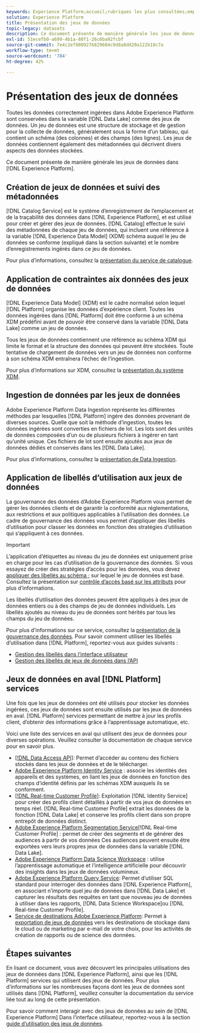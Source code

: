 ```yaml
---
keywords: Experience Platform;accueil;rubriques les plus consultées;emplacement des données;emplacement des données;gestion des données;gestion des données;liaison;lignage;type de données;types de données;type de données
solution: Experience Platform
title: Présentation des jeux de données
topic-legacy: datasets
description: Ce document présente de manière générale les jeux de données dans Experience Platform.
exl-id: 51ecefb0-a699-4b1a-80f1-26c6ba92fcbf
source-git-commit: 7e4c2ef8089276829604c9d8a8dd20a122b18c7a
workflow-type: tm+mt
source-wordcount: '784'
ht-degree: 42%

---
```


# Présentation des jeux de données

Toutes les données correctement ingérées dans Adobe Experience Platform sont conservées dans la variable [!DNL Data Lake] comme des jeux de données. Un jeu de données est une structure de stockage et de gestion pour la collecte de données, généralement sous la forme d’un tableau, qui contient un schéma (des colonnes) et des champs (des lignes). Les jeux de données contiennent également des métadonnées qui décrivent divers aspects des données stockées.

Ce document présente de manière générale les jeux de données dans [!DNL Experience Platform].

## Création de jeux de données et suivi des métadonnées

[!DNL Catalog Service] est le système d’enregistrement de l’emplacement et de la traçabilité des données dans [!DNL Experience Platform], et est utilisé pour créer et gérer des jeux de données. [!DNL Catalog] effectue le suivi des métadonnées de chaque jeu de données, qui incluent une référence à la variable [!DNL Experience Data Model] (XDM) schéma auquel le jeu de données se conforme (expliqué dans la section suivante) et le nombre d’enregistrements ingérés dans ce jeu de données.

Pour plus d’informations, consultez la [présentation du service de catalogue](../home.md).

## Application de contraintes aix données des jeux de données

[!DNL Experience Data Model] (XDM) est le cadre normalisé selon lequel [!DNL Platform] organise les données d’expérience client. Toutes les données ingérées dans [!DNL Platform] doit être conforme à un schéma XDM prédéfini avant de pouvoir être conservé dans la variable [!DNL Data Lake] comme un jeu de données.

Tous les jeux de données contiennent une référence au schéma XDM qui limite le format et la structure des données qui peuvent être stockées. Toute tentative de chargement de données vers un jeu de données non conforme à son schéma XDM entraînera l’échec de l’ingestion.

Pour plus d’informations sur XDM, consultez la [présentation du système XDM](../../xdm/home.md).

## Ingestion de données par les jeux de données

Adobe Experience Platform Data Ingestion représente les différentes méthodes par lesquelles [!DNL Platform] ingère des données provenant de diverses sources. Quelle que soit la méthode d’ingestion, toutes les données ingérées sont converties en fichiers de lot. Les lots sont des unités de données composées d’un ou de plusieurs fichiers à ingérer en tant qu’unité unique. Ces fichiers de lot sont ensuite ajoutés aux jeux de données dédiés et conservés dans les [!DNL Data Lake].

Pour plus d’informations, consultez la [présentation de Data Ingestion](../../ingestion/home.md).

## Application de libellés d’utilisation aux jeux de données

La gouvernance des données d’Adobe Experience Platform vous permet de gérer les données clients et de garantir la conformité aux réglementations, aux restrictions et aux politiques applicables à l’utilisation des données. Le cadre de gouvernance des données vous permet d’appliquer des libellés d’utilisation pour classer les données en fonction des stratégies d’utilisation qui s’appliquent à ces données.

>[!IMPORTANT]
>
>L’application d’étiquettes au niveau du jeu de données est uniquement prise en charge pour les cas d’utilisation de la gouvernance des données. Si vous essayez de créer des stratégies d’accès pour les données, vous devez [appliquer des libellés au schéma ;](../../xdm/tutorials/labels.md) sur lequel le jeu de données est basé. Consultez la présentation sur [contrôle d’accès basé sur les attributs](../../access-control/abac/overview.md) pour plus d’informations.

Les libellés d’utilisation des données peuvent être appliqués à des jeux de données entiers ou à des champs de jeu de données individuels. Les libellés ajoutés au niveau du jeu de données sont hérités par tous les champs du jeu de données.

Pour plus d’informations sur ce service, consultez la [présentation de la gouvernance des données](../../data-governance/home.md). Pour savoir comment utiliser les libellés d’utilisation dans [!DNL Platform], reportez-vous aux guides suivants :

* [Gestion des libellés dans l’interface utilisateur](../../data-governance/labels/user-guide.md)
* [Gestion des libellés de jeux de données dans l’API](../../data-governance/labels/dataset-api.md)

## Jeux de données en aval [!DNL Platform] services

Une fois que les jeux de données ont été utilisés pour stocker les données ingérées, ces jeux de données sont ensuite utilisés par les jeux de données en aval. [!DNL Platform] services permettant de mettre à jour les profils client, d’obtenir des informations grâce à l’apprentissage automatique, etc.

Voici une liste des services en aval qui utilisent des jeux de données pour diverses opérations. Veuillez consulter la documentation de chaque service pour en savoir plus.

* [[!DNL Data Access API]](../../data-access/home.md): Permet d’accéder au contenu des fichiers stockés dans les jeux de données et de le télécharger.
* [Adobe Experience Platform Identity Service](../../identity-service/home.md) : associe les identités des appareils et des systèmes, en liant les jeux de données en fonction des champs d’identité définis par les schémas XDM auxquels ils se conforment.
* [[!DNL Real-time Customer Profile]](../../profile/home.md): Exploitation [!DNL Identity Service] pour créer des profils client détaillés à partir de vos jeux de données en temps réel. [!DNL Real-time Customer Profile] extrait les données de la fonction [!DNL Data Lake] et conserve les profils client dans son propre entrepôt de données distinct.
* [Adobe Experience Platform Segmentation Service](../../segmentation/home.md)[!DNL Real-time Customer Profile] : permet de créer des segments et de générer des audiences à partir de vos données Ces audiences peuvent ensuite être exportées vers leurs propres jeux de données dans la variable [!DNL Data Lake].
* [Adobe Experience Platform Data Science Workspace](../../data-science-workspace/home.md) : utilise l’apprentissage automatique et l’intelligence artificielle pour découvrir des insights dans les jeux de données volumineux.
* [Adobe Experience Platform Query Service](../../query-service/home.md): Permet d’utiliser SQL standard pour interroger des données dans [!DNL Experience Platform], en associant n’importe quel jeu de données dans [!DNL Data Lake] et capturer les résultats des requêtes en tant que nouveau jeu de données à utiliser dans les rapports, [!DNL Data Science Workspace]ou [!DNL Real-time Customer Profile].
* [Service de destinations Adobe Experience Platform](../../destinations/home.md): Permet à [exportation de jeux de données](/help/destinations/ui/export-datasets.md) vers les destinations de stockage dans le cloud ou de marketing par e-mail de votre choix, pour les activités de création de rapports ou de science des données.

## Étapes suivantes

En lisant ce document, vous avez découvert les principales utilisations des jeux de données dans [!DNL Experience Platform], ainsi que les [!DNL Platform] services qui utilisent des jeux de données. Pour plus d’informations sur les nombreuses façons dont les jeux de données sont utilisés dans [!DNL Platform], veuillez consulter la documentation du service liée tout au long de cette présentation.

Pour savoir comment interagir avec des jeux de données au sein de [!DNL Experience Platform] Dans l’interface utilisateur, reportez-vous à la section [guide d’utilisation des jeux de données](user-guide.md).
